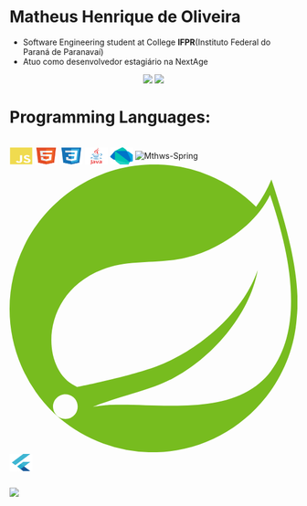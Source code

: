 
# Matheus Henrique de Oliveira
<ul>
  <li><a>Software Engineering student at College <b>IFPR</b>(Instituto Federal do Paraná de Paranavaí)</a></li>
  <li><a>Atuo como desenvolvedor estagiário na NextAge</a></li>
</ul>
<div align="center">
  <a href="https://github.com/Mthws167"></a>
  <img height="180em" src="https://github-readme-stats.vercel.app/api?username=Mthws167&show_icons=true&theme=dark&include_all_commits=true&count_private=true"/>
  <img height="180em" src="https://github-readme-stats.vercel.app/api/top-langs/?username=Mthws167&layout=compact&langs_count=7&theme=dark"/>
</div>

# Programming Languages:
<div style="display: inline_block"><br>
 
  <img align="center" alt="Mthws-Js" height="30" width="40" src="https://raw.githubusercontent.com/devicons/devicon/master/icons/javascript/javascript-plain.svg">
  <img align="center" alt="Mthws-HTML" height="30" width="40" src="https://raw.githubusercontent.com/devicons/devicon/master/icons/html5/html5-original.svg">
  <img align="center" alt="Mthws-CSS" height="30" width="40" src="https://raw.githubusercontent.com/devicons/devicon/master/icons/css3/css3-original.svg">
  <img align="center" alt="Mthws-Java" height="30" width="40" src="https://github.com/devicons/devicon/blob/master/icons/java/java-original-wordmark.svg">
  <img align="center" alt="Mthws-Dart" height="30" width="40" src="https://github.com/devicons/devicon/blob/master/icons/dart/dart-original.svg">
  <img align="center" alt="Mthws-Spring" heigth="30" width="40" src"https://github.com/devicons/devicon/blob/master/icons/spring/spring-original-wordmark.svg">
  <svg xmlns="http://www.w3.org/2000/svg" viewBox="0 0 128 128"><path d="M116.452 6.643a59.104 59.104 0 01-6.837 12.136A64.249 64.249 0 0064.205-.026C28.984-.026 0 28.982 0 64.242a64.316 64.316 0 0019.945 46.562l2.368 2.1a64.22 64.22 0 0041.358 15.122c33.487 0 61.637-26.24 64.021-59.683 1.751-16.371-3.051-37.077-11.24-61.7zM29.067 111.17a5.5 5.5 0 01-4.269 2.034c-3.018 0-5.487-2.484-5.487-5.502 0-3.017 2.485-5.501 5.487-5.501 1.25 0 2.485.433 3.452 1.234 2.351 1.9 2.718 5.384.817 7.735zm87.119-19.238c-15.843 21.122-49.68 14.003-71.376 15.02 0 0-3.852.234-7.721.867 0 0 1.45-.617 3.335-1.334 15.226-5.301 22.43-6.335 31.685-11.086 17.427-8.869 34.654-28.274 38.24-48.463-6.637 19.422-26.75 36.11-45.077 42.895-12.557 4.635-35.238 9.136-35.238 9.136l-.917-.484c-15.442-7.518-15.91-40.977 12.157-51.78 12.291-4.735 24.048-2.134 37.323-5.302 14.175-3.367 30.568-14.004 37.238-27.874 7.471 22.19 16.46 56.932.35 78.405z" fill="#77bc1f"/></svg>
  <img align="center" alt="Mthws-Flutter" height="30" width="40" src="https://github.com/devicons/devicon/blob/master/icons/flutter/flutter-original.svg">
</div>
  
  ##
 
<div> 
  <a href="https://br.linkedin.com/in/matheus-henrique-de-oliveira-33333b229" target="_blank"><img src="https://img.shields.io/badge/-LinkedIn-%230077B5?style=for-the-badge&logo=linkedin&logoColor=white" target="_blank"></a> 
</div>
